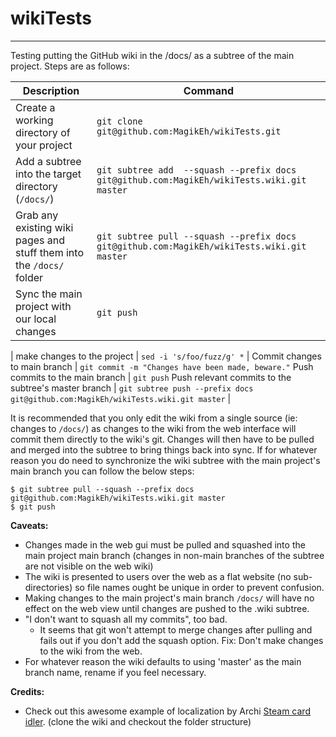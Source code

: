 # wikiTests
---
Testing putting the GitHub wiki in the /docs/ as a subtree of the main project. Steps are as follows:

Description | Command
--- | ---
Create a working directory of your project | `git clone git@github.com:MagikEh/wikiTests.git`
Add a subtree into the target directory (`/docs/`) | `git subtree add  --squash --prefix docs git@github.com:MagikEh/wikiTests.wiki.git master`
Grab any existing wiki pages and stuff them into the `/docs/` folder | `git subtree pull --squash --prefix docs git@github.com:MagikEh/wikiTests.wiki.git master`
Sync the main project with our local changes | `git push`
 | 
make changes to the project | `sed -i 's/foo/fuzz/g' *`
 | 
Commit changes to main branch | `git commit -m "Changes have been made, beware."`
Push commits to the main branch | `git push`
Push relevant commits to the subtree's master branch | `git subtree push --prefix docs git@github.com:MagikEh/wikiTests.wiki.git master`
 | 

It is recommended that you only edit the wiki from a single source (ie: changes to `/docs/`) as changes to the wiki from the web interface will commit them directly to the wiki's git. Changes will then have to be pulled and merged into the subtree to bring things back into sync. If for whatever reason you do need to synchronize the wiki subtree with the main project's main branch you can follow the below steps:

```
$ git subtree pull --squash --prefix docs git@github.com:MagikEh/wikiTests.wiki.git master
$ git push
```

**Caveats:**
- Changes made in the web gui must be pulled and squashed into the main project main branch 
  (changes in non-main branches of the subtree are not visible on the web wiki)
- The wiki is presented to users over the web as a flat website (no sub-directories) so file names ought be unique in order to prevent confusion.
- Making changes to the main project's main branch `/docs/` will have no effect on the web view until changes are pushed to the .wiki subtree.
- "I don't want to squash all my commits", too bad. 
   - It seems that git won't attempt to merge changes after pulling and fails out if you don't add the squash option. Fix: Don't make changes to the wiki from the web.
- For whatever reason the wiki defaults to using 'master' as the main branch name, rename if you feel necessary.  



**Credits:**
- Check out this awesome example of localization by Archi [Steam card idler](https://github.com/JustArchiNET/ArchiSteamFarm/wiki). (clone the wiki and checkout the folder structure)